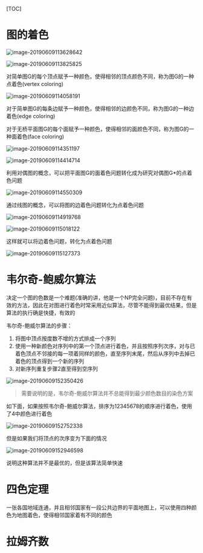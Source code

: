 [TOC]

# 图的着色

![image-20190609113628642](/Users/chenyansong/Documents/note/images/discrete_math/image-20190609113628642.png)

![image-20190609113825825](/Users/chenyansong/Documents/note/images/discrete_math/image-20190609113825825.png)

对简单图G的每个顶点赋予一种颜色，使得相邻的顶点颜色不同，称为图G的一种点着色(vertex coloring)

![image-20190609114058191](/Users/chenyansong/Documents/note/images/discrete_math/image-20190609114058191.png)

对于简单图G的每条边赋予一种颜色，使得相邻的边颜色不同，称为图G的一种边着色(edge coloring)

对于无桥平面图G的每个面赋予一种颜色，使得相邻的面颜色不同，称为图G的一种面着色(face coloring)

![image-20190609114351197](/Users/chenyansong/Documents/note/images/discrete_math/image-20190609114351197.png)

![image-20190609114414714](/Users/chenyansong/Documents/note/images/discrete_math/image-20190609114414714.png)

利用对偶图的概念，可以把平面图G的面着色问题转化成为研究对偶图G*的点着色问题

![image-20190609114550309](/Users/chenyansong/Documents/note/images/discrete_math/image-20190609114550309.png)



通过线图的概念，可以将图的边着色问题转化为点着色问题



![image-20190609114919768](/Users/chenyansong/Documents/note/images/discrete_math/image-20190609114919768.png)

![image-20190609115018122](/Users/chenyansong/Documents/note/images/discrete_math/image-20190609115018122.png)

这样就可以将边着色问题，转化为点着色问题

![image-20190609115127373](/Users/chenyansong/Documents/note/images/discrete_math/image-20190609115127373.png)



# 韦尔奇-鲍威尔算法

决定一个图的色数是一个难题(准确的讲，他是一个NP完全问题)，目前不存在有效的方法，因此在对图进行着色时常采用近似算法，尽管不能得到最优结果，但是算法的执行确是快捷，有效的



韦尔奇-鲍威尔算法的步骤：

1. 将图中顶点按度数不增的方式排成一个序列
2. 使用一种新颜色对序列中的第一个顶点进行着色，并且按照序列次序，对与已着色顶点不邻接的每一项着同样的颜色，直至序列末尾，然后从序列中去掉已着色的顶点得到一个新的序列
3. 对新序列重复步骤2直至得到空序列

![image-20190609152350426](/Users/chenyansong/Documents/note/images/discrete_math/image-20190609152350426.png)

> 需要说明的是，韦尔奇-鲍威尔算法并不总能得到最少颜色数目的染色方案

如下面，如果按照韦尔奇-鲍威尔算法，排序为12345678的顺序进行着色，使用了4中颜色进行着色

![image-20190609152752338](/Users/chenyansong/Documents/note/images/discrete_math/image-20190609152752338.png)

但是如果我们将顶点的次序变为下面的情况

![image-20190609152946598](/Users/chenyansong/Documents/note/images/discrete_math/image-20190609152946598.png)

说明这种算法并不是最优的，但是该算法简单快速



# 四色定理

一张各国地域连通，并且相邻国家有一段公共边界的平面地图上，可以使用四种颜色为地图着色，使得相邻国家着有不同的颜色



# 拉姆齐数






